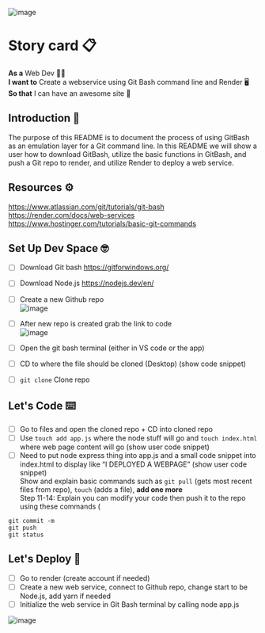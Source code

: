 ![image](https://user-images.githubusercontent.com/111913185/217900503-df7e31d9-270a-41e2-94bc-f0e60c04ad55.png)

# Story card :clipboard:

__As a__ 
Web Dev :tipping_hand_woman: <br> 
__I want to__
Create a webservice using Git Bash command line and Render :desktop_computer: <br>
__So that__ 
I can have an awesome site :tada: <br>

## Introduction :wave:

The purpose of this README is to document the process of using GitBash as an emulation layer for a Git command line. In this README we will show a user how to download GitBash, utilize the basic functions in GitBash, and push a Git repo to render, and utilize Render to deploy a web service. <br>

## Resources :gear:

https://www.atlassian.com/git/tutorials/git-bash <br>
https://render.com/docs/web-services <br>
https://www.hostinger.com/tutorials/basic-git-commands <br>

## Set Up Dev Space :nerd_face:

- [ ] Download Git bash https://gitforwindows.org/ <br>

- [ ] Download Node.js https://nodejs.dev/en/ <br>

- [ ] Create a new Github repo <br>
![image](https://user-images.githubusercontent.com/111913185/217906381-803b0866-bdc8-4469-aa4e-65b5712abc70.png) <br>


- [ ] After new repo is created grab the link to code <br>
![image](https://user-images.githubusercontent.com/111913185/217906855-6dfba879-f501-485f-8912-32ef4c0c7ea8.png) <br>

- [ ] Open the git bash terminal (either in VS code or the app)<br>

- [ ] CD to where the file should be cloned (Desktop) (show code snippet)<br>

- [ ] `git clone` Clone repo <br>

## Let's Code :keyboard:

- [ ] Go to files and open the cloned repo + CD into cloned repo <br>
- [ ] Use `touch add app.js` where the node stuff will go and `touch index.html` where web page content will go (show user code snippet)<br>
- [ ] Need to put node express thing into app.js and a small code snippet into index.html to display like “I DEPLOYED A WEBPAGE” (show user code snippet)<br>
Show and explain basic commands such as 
`git pull` (gets most recent files from repo), 
`touch` (adds a file), **add one more**<br>
Step 11-14: Explain you can modify your code then push it to the repo using these commands (
```git add
git commit -m
git push
git status
```
## Let's Deploy :rocket:

- [ ] Go to render (create account if needed)<br>
- [ ] Create a new web service, connect to Github repo, change start to be Node.js, add yarn if needed<br>
- [ ] Initialize the web service in Git Bash terminal by calling node app.js <br>

![image](https://user-images.githubusercontent.com/111913185/217900556-9aa3f6d0-7f21-46c3-b641-4955ec13169e.png)
